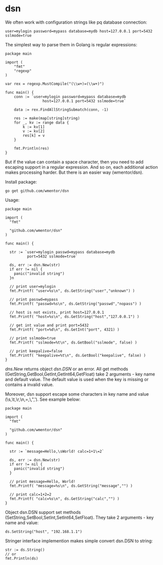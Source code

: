 # dsn

We often work with configuration strings like pq database connection:

```
user=mylogin password=mypass database=mydb host=127.0.0.1 port=5432 sslmode=true
```

The simplest way to parse them in Golang is regular expressions:

```golang
package main

import (
	"fmt"
	"regexp"
)

var rex = regexp.MustCompile("(\\w+)=(\\w+)")

func main() {
	conn := `user=mylogin password=mypass database=mydb
                 host=127.0.0.1 port=5432 sslmode=true`

	data := rex.FindAllStringSubmatch(conn, -1)

	res := make(map[string]string)
	for _, kv := range data {
		k := kv[1]
		v := kv[2]
		res[k] = v
	}

	fmt.Println(res)
}
```

But if the value can contain a space character, then you need to add escaping support in a regular expression. And so on, each additional action makes processing harder. But there is an easier way (wmentor/dsn).

Install package:

```
go get github.com/wmentor/dsn
```

Usage:

```golang
package main

import (
  "fmt"

  "github.com/wmentor/dsn"
)

func main() {

  str := `user=mylogin passwd=mypass database=mydb
          port=5432 sslmode=true`

  ds, err := dsn.New(str)
  if err != nil {
    panic("invalid string")
  }n

  // print user=mylogin
  fmt.Printf( "user=%s\n", ds.GetString("user","unknown") )

  // print passwd=mypass
  fmt.Printf( "passwd=%s\n", ds.GetString("passwd","nopass") )

  // host is not exists, print host=127.0.0.1
  fmt.Printf( "host=%s\n", ds.GetString("host","127.0.0.1") )

  // get int value and print port=5432
  fmt.Printf( "port=%d\n", ds.GetInt("port", 4321) )

  // print sslmode=true
  fmt.Printf( "sslmode=%t\n", ds.GetBool("sslmode", false) )

  // print keepalive=false
  fmt.Printf( "keepalive=%t\n", ds.GetBool("keepalive", false) )
}
```

*dns.New* returns object *dsn.DSN* or an error. All get methods (GetString,GetBool,GetInt,GetInt64,GetFloat) take 2 arguments - key name and default value. The default value is used when the key is missing or contains a invalid value.

Moreover, dsn support escape some characters in key name and value (\s,\t,\r,\n,\=,\\,\",\'). See example below:

```golang
package main

import (
  "fmt"

  "github.com/wmentor/dsn"
)

func main() {

  str := `message=Hello,\sWorld! calc=1+1\=2`

  ds, err := dsn.New(str)
  if err != nil {
    panic("invalid string")
  }

  // print message=Hello, World!
  fmt.Printf( "message=%s\n", ds.GetString("message","") )

  // print calc=1+2=2
  fmt.Printf( "calc=%s\n", ds.GetString("calc","") )
}
```

Object dsn.DSN support set methods (SetString,SetBool,SetInt,SetInt64,SetFloat). They take 2 arguments - key name and value:

```golang
ds.SetString("host", "192.168.1.1")
```

Stringer interface implemention makes simple convert dsn.DSN to string:

```golang
str := ds.String()
// or
fmt.Println(ds)
```